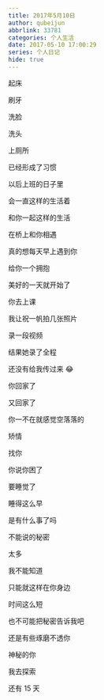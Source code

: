 ```yaml
---
title: 2017年5月10日
author: qubeijun
abbrlink: 33781
categories: 个人生活
date: 2017-05-10 17:00:29
series: 个人日记
hide: true
---
```


起床

刷牙

洗脸

洗头

上厕所

已经形成了习惯

以后上班的日子里

会一直这样的生活着

和你一起这样的生活

在桥上和你相遇

真的想每天早上遇到你

给你一个拥抱

美好的一天就开始了

你去上课

我让祝一帆拍几张照片

录一段视频

结果她录了全程

还没有给我传过来 😂

你回家了

又回家了

你一不在就感觉空落落的

矫情

找你

你说你困了

要睡觉了

睡得这么早

是有什么事了吗

不能说的秘密

太多

我不能知道

只能就这样在你身边

时间这么短

也不可能把秘密告诉我吧

还是有些琢磨不透你

神秘的你

我去探索

还有 15 天
